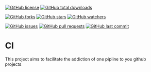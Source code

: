 [![GitHub license](https://img.shields.io/badge/License-Apache_2.0-blue.svg)](https://github.com/Vortex5Root/CI/blob/main/LICENSE)
[![GitHub total downloads](https://img.shields.io/github/downloads/Vortex5Root/CI/total.svg)](https://github.com/Vortex5Root/CI/releases)

[![GitHub forks](https://img.shields.io/github/forks/Vortex5Root/CI.svg)](https://github.com/Vortex5Root/CI/network)
[![GitHub stars](https://img.shields.io/github/stars/Vortex5Root/CI.svg)](https://github.com/Vortex5Root/CI/stargazers)
[![GitHub watchers](https://img.shields.io/github/watchers/Vortex5Root/CI.svg)](https://github.com/Vortex5Root/CI/watchers)

[![GitHub issues](https://img.shields.io/github/issues/Vortex5Root/CI.svg)](https://github.com/Vortex5Root/CI/issues)
[![GitHub pull requests](https://img.shields.io/github/issues-pr/Vortex5Root/CI.svg)](https://github.com/Vortex5Root/CI/pulls)
[![GitHub last commit](https://img.shields.io/github/last-commit/Vortex5Root/CI.svg)](https://github.com/Vortex5Root/CI/commits/master)


# CI
This project aims to facilitate the addiction of one pipline to you github projects
